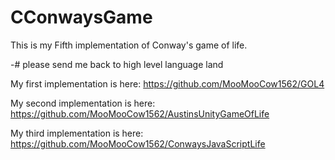 # CConwaysGame

This is my Fifth implementation of Conway's game of life.

-# please send me back to high level language land

My first implementation is here: https://github.com/MooMooCow1562/GOL4

My second implementation is here: https://github.com/MooMooCow1562/AustinsUnityGameOfLife

My third implementation is here: https://github.com/MooMooCow1562/ConwaysJavaScriptLife
